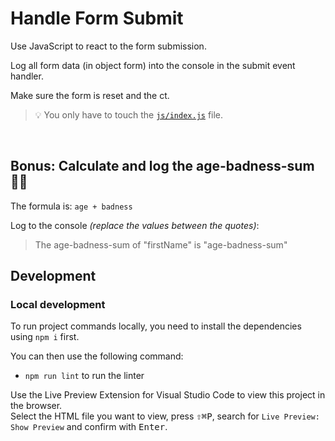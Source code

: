 # Handle Form Submit

Use JavaScript to react to the form submission.

Log all form data (in object form) into the console in the submit event handler.

Make sure the form is reset and the ct.

> 💡 You only have to touch the [`js/index.js`](./js/index.js) file.

<br>

## Bonus: Calculate and log the age-badness-sum 🤷‍♀️

The formula is: `age + badness`

Log to the console _(replace the values between the quotes)_:

> The age-badness-sum of "firstName" is "age-badness-sum"

## Development

### Local development

To run project commands locally, you need to install the dependencies using `npm i` first.

You can then use the following command:

- `npm run lint` to run the linter

Use the Live Preview Extension for Visual Studio Code to view this project in the browser.  
Select the HTML file you want to view, press <kbd>⇧</kbd><kbd>⌘</kbd><kbd>P</kbd>, search for `Live Preview: Show Preview` and confirm with <kbd>Enter</kbd>.
